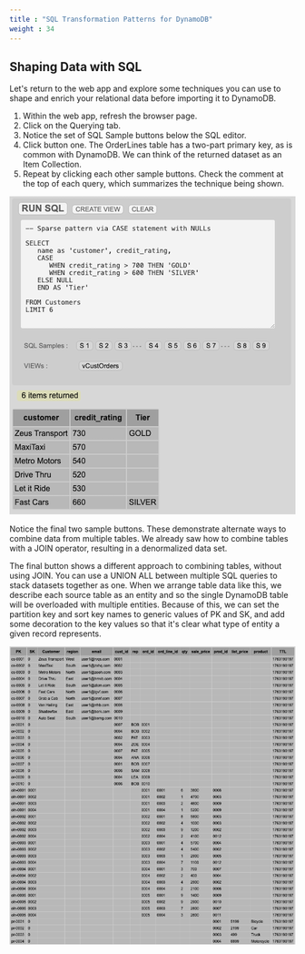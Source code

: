 ```yaml
---
title : "SQL Transformation Patterns for DynamoDB"
weight : 34
---
```


## Shaping Data with SQL

Let's return to the web app and explore some techniques you can use to shape and enrich your relational
data before importing it to DynamoDB.

1. Within the web app, refresh the browser page.
2. Click on the Querying tab.
3. Notice the set of SQL Sample buttons below the SQL editor.
4. Click button one. 
The OrderLines table has a two-part primary key, as is common with DynamoDB. We can think of the returned dataset as an Item Collection.
5. Repeat by clicking each other sample buttons. Check the comment at the top of each query, which summarizes the technique being shown.

![SQL Samples](/static/images/relational-migration/sparse.png)

Notice the final two sample buttons. These demonstrate alternate ways to combine data from multiple tables.
We already saw how to combine tables with a JOIN operator, resulting in a denormalized data set.

The final button shows a different approach to combining tables, without using JOIN. 
You can use a UNION ALL between multiple SQL queries to stack datasets together as one. 
When we arrange table data like this, we describe each source table as an entity and so the single DynamoDB
table will be overloaded with multiple entities. Because of this, we can set the partition key and sort key
names to generic values of PK and SK, and add some decoration to the key values so that it's clear what type
of entity a given record represents.

![Stacked entities](/static/images/relational-migration/stacked.png)
